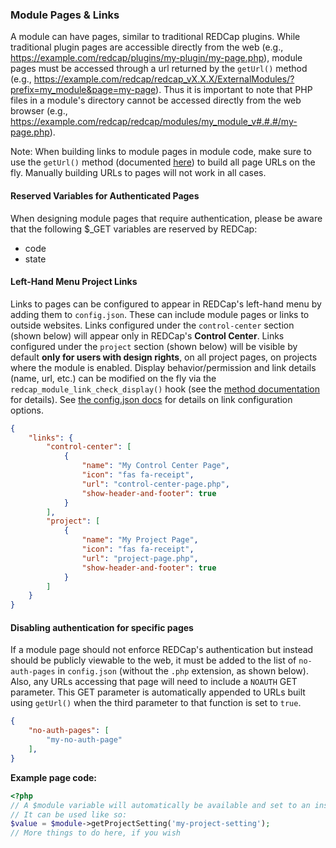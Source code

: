 ### Module Pages & Links

A module can have pages, similar to traditional REDCap plugins.  While traditional plugin pages are accessible directly from the web (e.g., https://example.com/redcap/plugins/my-plugin/my-page.php), module pages must be accessed through a url returned by the `getUrl()` method (e.g., https://example.com/redcap/redcap_vX.X.X/ExternalModules/?prefix=my_module&page=my-page). Thus it is important to note that PHP files in a module's directory cannot be accessed directly from the web browser (e.g., https://example.com/redcap/redcap/modules/my_module_v#.#.#/my-page.php).

Note: When building links to module pages in module code, make sure to use the `getUrl()` method (documented [here](methods/README.md)) to build all page URLs on the fly.  Manually building URLs to pages will not work in all cases.

#### Reserved Variables for Authenticated Pages
When designing module pages that require authentication, please be aware that the following $_GET variables are reserved by REDCap:
* code
* state

#### Left-Hand Menu Project Links
Links to pages can be configured to appear in REDCap's left-hand menu by adding them to `config.json`.  These can include module pages or links to outside websites.  Links configured under the `control-center` section (shown below) will appear only in REDCap's **Control Center**. Links configured under the `project` section (shown below) will be visible by default **only for users with design rights**, on all project pages, on projects where the module is enabled.  Display behavior/permission and link details (name, url, etc.) can be modified on the fly via the `redcap_module_link_check_display()` hook (see the [method documentation](hooks.md#em-hooks) for details).  See [the config.json docs](config.md) for details on link configuration options.

``` json
{
    "links": {
        "control-center": [
            {
                "name": "My Control Center Page",
                "icon": "fas fa-receipt",
                "url": "control-center-page.php",
                "show-header-and-footer": true
            }
        ],
        "project": [
            {
                "name": "My Project Page",
                "icon": "fas fa-receipt",
                "url": "project-page.php",
                "show-header-and-footer": true
            }
        ]
    }
}
```

#### Disabling authentication for specific pages
If a module page should not enforce REDCap's authentication but instead should be publicly viewable to the web, it must be added to the list of `no-auth-pages` in `config.json` (without the `.php` extension, as shown below). Also, any URLs accessing that page will need to include a `NOAUTH` GET parameter.  This GET parameter is automatically appended to URLs built using `getUrl()` when the third parameter to that function is set to `true`.

``` json
{
    "no-auth-pages": [
        "my-no-auth-page"
    ],
}
```

**Example page code:**

```php
<?php
// A $module variable will automatically be available and set to an instance of your module.
// It can be used like so:
$value = $module->getProjectSetting('my-project-setting');
// More things to do here, if you wish
```
